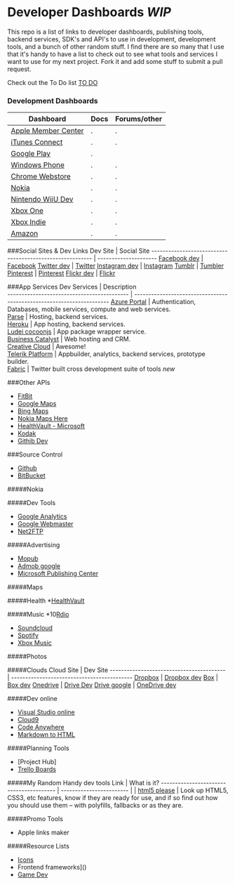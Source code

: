 Developer Dashboards *WIP*
===
This repo is a list of links to developer dashboards, publishing tools, backend services, SDK's and API's to use in development, development tools, and a bunch of other random stuff. 
I find there are so many that I use that it's handy to have a list to check out to see what tools and services I want to use for my next project. 
Fork it and add some stuff to submit a pull request. 

Check out the To Do list [TO DO](http://roachhaus.github.io/Dev-Dash/todo.html>)

### Development Dashboards
 Dashboard                                                                 | Docs                    | Forums/other
 ------------------------------------------------------------------------- | ----------------------- | --------------         
  [Apple Member Center](https://developer.apple.com/membercenter/)         |.                        |.    
  [iTunes Connect](https://itunesconnect.apple.com/)                       |.                        |.  
  [Google Play]()                                                          |.                        |
  [Windows Phone](http://dev.windows.com)                                  |.                        |.  
  [Chrome Webstore](https://chrome.google.com/webstore/developer/dashboard)|.                        |.   
  [Nokia]()                                                                |.                        |.   
  [Nintendo WiiU Dev](https://wiiu-developers.nintendo.com/site/)          |.                        |. 
  [Xbox One]()                                                             |.                        |.   
  [Xbox Indie]()                                                           |.                        |.   
  [Amazon]()                                                               |.                        |.   

###Social Sites & Dev Links
  Dev Site                                                  | Social Site
  --------------------------------------------------------- | ---------------------
  [Facebook dev](https://developers.facebook.com/)          | [Facebook](http://facebook.com)
  [Twitter dev](https://dev.twitter.com//)                  | [Twitter](https://twitter.com)
  [Instagram dev](http://Instagram.com/developer)           | [Instagram](http://instagram.com)
  [Tumblr](http://tumbler.com/developers)                   | [Tumbler ](http://tumbler.com)
  [Pinterest](http://developers.pinterest.com)              | [Pinterest](http://pinterest.com)
  [Flickr dev](https://www.flickr.com/services/developer)   | [Flickr](http://flickr.com)

###App Services
   Dev Services                                 | Description                                                            
  -------------------------------------------   | ---------------------------------------------------------------------
 [Azure Portal]()                               | Authentication, Databases, mobile services, compute and web services.  
 [Parse](https://www.parse.com/apps)            | Hosting, backend services.                                             
 [Heroku](https://dashboard-next.heroku)        | App hosting, backend services.                                         
 [Ludei cocoonjs]()                             | App package wrapper service.                                           
 [Business Catalyst]()                          | Web hosting and CRM.                                                   
 [Creative Cloud]()                             | Awesome!                                                               
 [Telerik Platform]()                           | Appbuilder, analytics, backend services, prototype builder.            
 [Fabric](https://fabric.io/login)              | Twitter built cross development suite of tools *new*                   
 

###Other APIs
 * [FitBit]()
 * [Google Maps]()
 * [Bing Maps]()
 * [Nokia Maps Here]()
 * [HealthVault - Microsoft]()
 * [Kodak]()
 * [Githib Dev](http://developer.github.io)

###Source Control
 * [Github](http://Github.com)
 * [BitBucket](http://Bitbucket.com)

#####Nokia

#####Dev Tools 
 * [Google Analytics]()
 * [Google Webmaster]()
 * [Net2FTP](http://net2ftp)

#####Advertising
 * [Mopub](https://app.mopub.com/account/login/?next=/dashboard/)
 * [Admob google](https://www.google.com/ads/admob/index.html)
 * [Microsoft Publishing Center]()
 

#####Maps

#####Health
 *[HealthVault]()

#####Music
 *10[Rdio](http://www.rdio.com/developers/)
 * [Soundcloud](https://developers.soundcloud.com)
 * [Spotify]()
 * [Xbox Music](http://music.xbox.com/developer)

#####Photos

#####Clouds
 Cloud Site                                | Dev Site
 ----------------------------------------- | -------------------------------------------
  [Dropbox](http://dropbox.com)            | [Dropbox dev](http://Dropbox.com/developers)
  [Box](http://box.com)                    | [Box dev](http://developers.box.com)
  [Onedrive](http://onedrive.com)          | [Drive Dev]()
  [Drive google](http://drive.google.com)  | [OneDrive dev]()


#####Dev online
 * [Visual Studio online]()
 * [Cloud9]()
 * [Code Anywhere]()
 * [Markdown to HTML](http://tools.roachhaus.com/updown)

#####Planning Tools
 * [Project Hub] 
 * [Trello Boards](http://trello.com)

#####My Random Handy dev tools
 Link                                     | What is it?
 ---------------------------------------- | ------------------------
  []()             | 
  []()             |
  [html5 please](http://html5please.com) | Look up HTML5, CSS3, etc features, know if they are ready for use, and if so find out how you should use them – with polyfills, fallbacks or as they are. 
 

#####Promo Tools
 * Apple links maker

#####Resource Lists
 * [Icons]()
 * Frontend frameworks]()
 * [Game Dev]()
